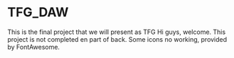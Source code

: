 # TFG_DAW
This is the final project that we will present as TFG
Hi guys, welcome. 
This project is not completed en part of back.
Some icons no working, provided by FontAwesome.
